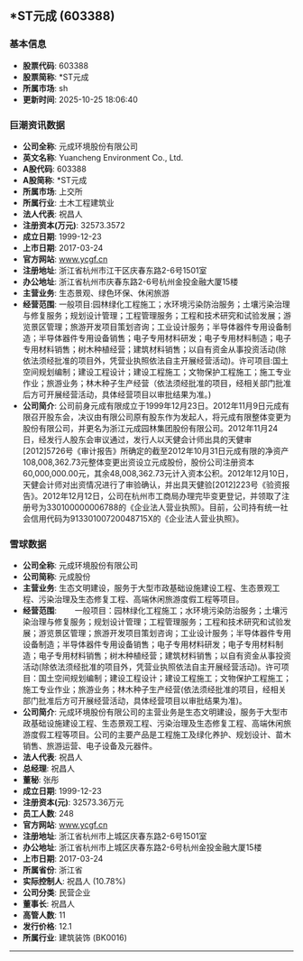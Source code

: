 ## *ST元成 (603388)

### 基本信息

- **股票代码**: 603388
- **股票简称**: *ST元成
- **所属市场**: sh
- **更新时间**: 2025-10-25 18:06:40

### 巨潮资讯数据

- **公司全称**: 元成环境股份有限公司
- **英文名称**: Yuancheng Environment Co., Ltd.
- **A股代码**: 603388
- **A股简称**: *ST元成
- **所属市场**: 上交所
- **所属行业**: 土木工程建筑业
- **法人代表**: 祝昌人
- **注册资本(万元)**: 32573.3572
- **成立日期**: 1999-12-23
- **上市日期**: 2017-03-24
- **官方网站**: www.ycgf.cn
- **注册地址**: 浙江省杭州市江干区庆春东路2-6号1501室
- **办公地址**: 浙江省杭州市庆春东路2-6号杭州金投金融大厦15楼
- **主营业务**: 生态景观、绿色环保、休闲旅游
- **经营范围**: 一般项目:园林绿化工程施工；水环境污染防治服务；土壤污染治理与修复服务；规划设计管理；工程管理服务；工程和技术研究和试验发展；游览景区管理；旅游开发项目策划咨询；工业设计服务；半导体器件专用设备制造；半导体器件专用设备销售；电子专用材料研发；电子专用材料制造；电子专用材料销售；树木种植经营；建筑材料销售；以自有资金从事投资活动(除依法须经批准的项目外，凭营业执照依法自主开展经营活动)。许可项目:国土空间规划编制；建设工程设计；建设工程施工；文物保护工程施工；施工专业作业；旅游业务；林木种子生产经营（依法须经批准的项目，经相关部门批准后方可开展经营活动，具体经营项目以审批结果为准。)
- **公司简介**: 公司前身元成有限成立于1999年12月23日。2012年11月9日元成有限召开股东会，决议由有限公司原有股东作为发起人，将元成有限整体变更为股份有限公司，并更名为浙江元成园林集团股份有限公司。2012年11月24日，经发行人股东会审议通过，发行人以天健会计师出具的天健审[2012]5726号《审计报告》所确定的截至2012年10月31日元成有限的净资产108,008,362.73元整体变更出资设立元成股份，股份公司注册资本60,000,000.00元，其余48,008,362.73元计入资本公积。2012年12月10日，天健会计师对出资情况进行了审验确认，并出具天健验[2012]223号《验资报告》。2012年12月12日，公司在杭州市工商局办理完毕变更登记，并领取了注册号为330100000006788的《企业法人营业执照》。目前，公司持有统一社会信用代码为91330100720048715X的《企业法人营业执照》。

### 雪球数据

- **公司全称**: 元成环境股份有限公司
- **公司简称**: 元成股份
- **主营业务**: 生态文明建设，服务于大型市政基础设施建设工程、生态景观工程、污染治理及生态修复工程、高端休闲旅游度假工程等项目。
- **经营范围**: 　　一般项目：园林绿化工程施工；水环境污染防治服务；土壤污染治理与修复服务；规划设计管理；工程管理服务；工程和技术研究和试验发展；游览景区管理；旅游开发项目策划咨询；工业设计服务；半导体器件专用设备制造；半导体器件专用设备销售；电子专用材料研发；电子专用材料制造；电子专用材料销售；树木种植经营；建筑材料销售；以自有资金从事投资活动(除依法须经批准的项目外，凭营业执照依法自主开展经营活动)。许可项目：国土空间规划编制；建设工程设计；建设工程施工；文物保护工程施工；施工专业作业；旅游业务；林木种子生产经营(依法须经批准的项目，经相关部门批准后方可开展经营活动，具体经营项目以审批结果为准)。
- **公司简介**: 元成环境股份有限公司的主营业务是生态文明建设，服务于大型市政基础设施建设工程、生态景观工程、污染治理及生态修复工程、高端休闲旅游度假工程等项目。公司的主要产品是工程施工及绿化养护、规划设计、苗木销售、旅游运营、电子设备及元器件。
- **法人代表**: 祝昌人
- **总经理**: 祝昌人
- **董秘**: 张彤
- **成立日期**: 1999-12-23
- **注册资本(元)**: 32573.36万元
- **员工人数**: 248
- **官方网站**: www.ycgf.cn
- **注册地址**: 浙江省杭州市上城区庆春东路2-6号1501室
- **办公地址**: 浙江省杭州市上城区庆春东路2-6号杭州金投金融大厦15楼
- **上市日期**: 2017-03-24
- **所属省份**: 浙江省
- **实际控制人**: 祝昌人 (10.78%)
- **公司分类**: 民营企业
- **董事长**: 祝昌人
- **高管人数**: 11
- **发行价格**: 12.1
- **所属行业**: 建筑装饰 (BK0016)

---